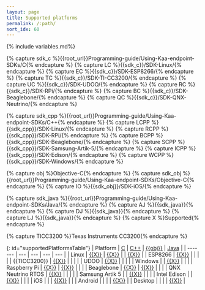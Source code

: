 ```yaml
---
layout: page
title: Supported platforms
permalink: /:path/
sort_idx: 60
---
```

{% include variables.md%}

{% capture sdk_c %}{{root_url}}Programming-guide/Using-Kaa-endpoint-SDKs/C{% endcapture %}
{% capture LC %}{{sdk_c}}/SDK-Linux/{% endcapture %}
{% capture EC %}{{sdk_c}}/SDK-ESP8266/{% endcapture %}
{% capture TC %}{{sdk_c}}/SDK-TI-CC3200/{% endcapture %}
{% capture UC %}{{sdk_c}}/SDK-UDOO/{% endcapture %}
{% capture RC %}{{sdk_c}}/SDK-RPi/{% endcapture %}
{% capture BC %}{{sdk_c}}/SDK-Beaglebone/{% endcapture %}
{% capture QC %}{{sdk_c}}/SDK-QNX-Neutrino/{% endcapture %}

{% capture sdk_cpp %}{{root_url}}Programming-guide/Using-Kaa-endpoint-SDKs/C++{% endcapture %}
{% capture LCPP %}{{sdk_cpp}}/SDK-Linux/{% endcapture %}
{% capture RCPP %}{{sdk_cpp}}/SDK-RPi/{% endcapture %}
{% capture BCPP %}{{sdk_cpp}}/SDK-Beaglebone/{% endcapture %}
{% capture SCPP %}{{sdk_cpp}}/SDK-Samsung-Artik-5/{% endcapture %}
{% capture ICPP %}{{sdk_cpp}}/SDK-Edison/{% endcapture %}
{% capture WCPP %}{{sdk_cpp}}/SDK-Windows/{% endcapture %}

{% capture obj %}Objective-C{% endcapture %}
{% capture sdk_obj %}{{root_url}}Programming-guide/Using-Kaa-endpoint-SDKs/Objective-C{% endcapture %}
{% capture IO %}{{sdk_obj}}/SDK-iOS/{% endcapture %}

{% capture sdk_java %}{{root_url}}Programming-guide/Using-Kaa-endpoint-SDKs/Java/{% endcapture %}
{% capture AJ %}{{sdk_java}}{% endcapture %}
{% capture DJ %}{{sdk_java}}{% endcapture %}
{% capture LJ %}{{sdk_java}}{% endcapture %}
{% capture X %}Supported{% endcapture %}

{% capture TICC3200 %}Texas Instruments CC3200{% endcapture %}

{: id="supportedPlatformsTable"}
| Platform           | [C]({{sdk_c}})  | [C++]({{sdk_cpp}}) | [{{obj}}]({{sdk_obj}}) | [Java]({{sdk_java}}) |
| -------            | ---             | ---                | ---                    | ---                  |
| Linux              | [{{X}}]({{LC}}) | [{{X}}]({{LCPP}})  |                        | [{{X}}]({{LJ}})      |
| ESP8266            | [{{X}}]({{EC}}) |                    |                        |                      |
| {{TICC3200}}       | [{{X}}]({{TC}}) |                    |                        |                      |
| UDOO               | [{{X}}]({{UC}}) |                    |                        |                      |
| Windows            |                 | [{{X}}]({{WCPP}})  |                        |                      |
| Raspberry Pi       | [{{X}}]({{RC}}) | [{{X}}]({{RCPP}})  |                        |                      |
| Beaglebone         | [{{X}}]({{BC}}) | [{{X}}]({{BCPP}})  |                        |                      |
| QNX Neutrino RTOS  | [{{X}}]({{QC}}) |                    |                        |                      |
| Samsung Artik 5    |                 | [{{X}}]({{SCPP}})  |                        |                      |
| Intel Edison       |                 | [{{X}}]({{ICPP}})  |                        |                      |
| iOS                |                 |                    | [{{X}}]({{IO}})        |                      |
| Android            |                 |                    |                        | [{{X}}]({{AJ}})      |
| Desktop            |                 |                    |                        | [{{X}}]({{DJ}})      |
